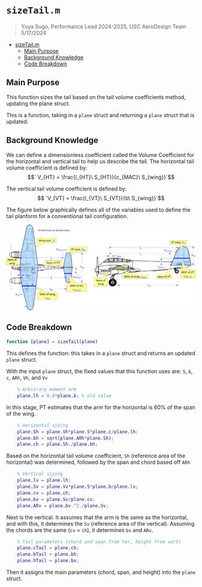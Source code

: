 # `sizeTail.m`
> Yuya Sugo, Performance Lead 2024-2025, USC AeroDesign Team </br> 5/17/2024


<!--ts-->
* [sizeTail.m](#sizetailm)
   * [Main Purpose](#main-purpose)
   * [Background Knowledge](#background-knowledge)
   * [Code Breakdown](#code-breakdown)

<!-- Created by https://github.com/ekalinin/github-markdown-toc -->
<!-- Added by: yuyasugo, at: Fri May 17 19:40:53 JST 2024 -->

<!--te-->

## Main Purpose
This function sizes the tail based on the tail volume coefficients method, updating the plane struct.

This is a function, taking in a `plane` struct and returning a `plane` struct that is updated. 

## Background Knowledge

We can define a dimensionless coefficient called the Volume Coefficient for the horizontal and vertical tail to help us describe the tail. 
The horizontal tail volume coefficient is defined by:
$$` V_{HT} = \frac{l_{HT}\ S_{HT}}{c_{MAC}\ S_{wing}}`$$

The vertical tail volume coefficient is defined by:
$$ `V_{VT} = \frac{l_{VT}\ S_{VT}}{b\ S_{wing}}`$$

The figure below graphically defines all of the variables used to define the tail planform for a conventional tail configuration. 


![Def of geometric terms for tail](<./Figures/Gud. Fig. 11-2.jpg>)

## Code Breakdown
```MATLAB
function [plane] = sizeTail(plane)
```
This defines the function: this takes in a `plane` struct and returns an updated `plane` struct. 

With the input `plane` struct, the fixed values that this function uses are: `S`, `b`, `c`, `ARh`, `Vh`, and `Vv`

```MATLAB
    % Arbitrary moment arm
    plane.lh = 0.6*plane.b; % old value
```
In this stage, PT estimates that the arm for the horizontal is 60% of the span of the wing. 

```MATLAB
    % Horizontal sizing
    plane.Sh = plane.Vh*plane.S*plane.c/plane.lh;
    plane.bh = sqrt(plane.ARh*plane.Sh);
    plane.ch = plane.Sh./plane.bh;
```
Based on the horizontal tail volume coefficient, `Sh` (reference area of the horizontal) was determined, followed by the span and chord based off `ARh`


```MATLAB
    % Vertical sizing
    plane.lv = plane.lh;
    plane.Sv = plane.Vv*plane.S*plane.b/plane.lv;
    plane.cv = plane.ch;
    plane.bv = plane.Sv/plane.cv;
    plane.ARv = plane.bv.^2./plane.Sv;
```
Next is the vertical. It assumes that the arm is the same as the horizontal, and with this, it determines the `Sv` (reference area of the vertical). Assuming the chords are the same (`cv` = `ch`), it determines `bv` and `ARv`. 

```MATLAB
    % Tail parameters (chord and span from hor, height from vert)
    plane.cTail = plane.ch;
    plane.bTail = plane.bh;
    plane.hTail = plane.bv;
```
Then it assigns the main parameters (chord, span, and height) into the `plane` struct. 